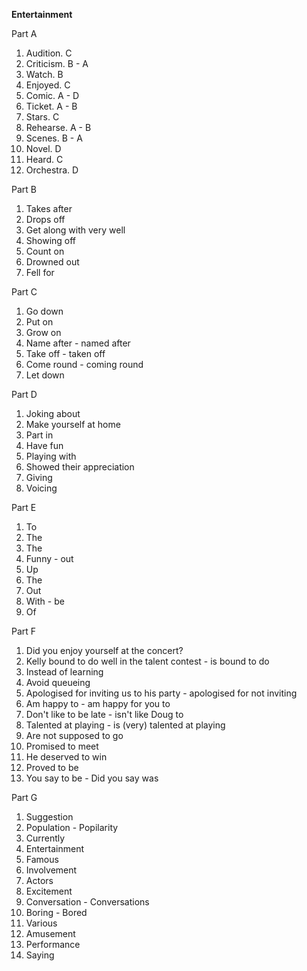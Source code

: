 **Entertainment**

Part A
1. Audition. C
2. Criticism. B - A
3. Watch. B
4. Enjoyed. C
5. Comic. A - D
6. Ticket. A - B
7. Stars. C
8. Rehearse. A - B
9. Scenes. B - A
10. Novel. D
11. Heard. C
12. Orchestra. D

Part B
1. Takes after
2. Drops off
3. Get along with very well
4. Showing off
5. Count on
6. Drowned out
7. Fell for

Part C
1. Go down
2. Put on
3. Grow on
4. Name after - named after
5. Take off - taken off
6. Come round - coming round
7. Let down

Part D
1. Joking about
2. Make yourself at home
3. Part in 
4. Have fun
5. Playing with
6. Showed their appreciation
7. Giving
8. Voicing

Part E
1. To
2. The
3. The
4. Funny - out
5. Up
6. The
7. Out
8. With - be
9. Of

Part F
1. Did you enjoy yourself at the concert?
2. Kelly bound to do well in the talent contest - is bound to do
3. Instead of learning
4. Avoid queueing
5. Apologised for inviting us to his party - apologised for not inviting
6. Am happy to - am happy for you to
7. Don't like to be late - isn't like Doug to
8. Talented at playing - is (very) talented at playing
9. Are not supposed to go
10. Promised to meet
11. He deserved to win
12. Proved to be
13. You say to be - Did you say was

Part G
1. Suggestion
2. Population - Popilarity
3. Currently
4. Entertainment
5. Famous
6. Involvement
7. Actors
8. Excitement
9. Conversation - Conversations
10. Boring - Bored
11. Various
12. Amusement
13. Performance
14. Saying